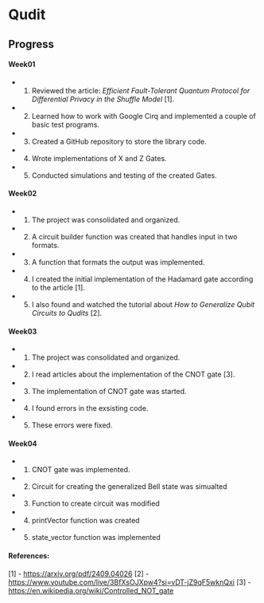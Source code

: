 # Qudit

## Progress

#### Week01

- 1. Reviewed the article: _Efficient Fault-Tolerant Quantum Protocol for Differential Privacy in the Shuffle Model_ [1].
- 2. Learned how to work with Google Cirq and implemented a couple of basic test programs.
- 3. Created a GitHub repository to store the library code.
- 4. Wrote implementations of X and Z Gates.
- 5. Conducted simulations and testing of the created Gates.

#### Week02

- 1. The project was consolidated and organized.
- 2. A circuit builder function was created that handles input in two formats.
- 3. A function that formats the output was implemented.
- 4. I created the initial implementation of the Hadamard gate according to the article [1].
- 5. I also found and watched the tutorial about _How to Generalize Qubit Circuits to Qudits_ [2].

#### Week03

- 1. The project was consolidated and organized.
- 2. I read articles about the implementation of the CNOT gate [3].
- 3. The implementation of CNOT gate was started.
- 4. I found errors in the exsisting code.
- 5. These errors were fixed.

#### Week04

- 1. CNOT gate was implemented.
- 2. Circuit for creating the generalized Bell state was simualted
- 3. Function to create circuit was modified 
- 4. printVector function was created
- 5. state_vector function was implemented

#### References:

[1] - https://arxiv.org/pdf/2409.04026
[2] - https://www.youtube.com/live/3BfXsOJXpw4?si=vDT-jZ9qF5wknQxi
[3] - https://en.wikipedia.org/wiki/Controlled_NOT_gate
